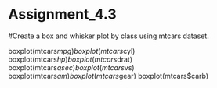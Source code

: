 # Assignment_4.3

#Create a box and whisker plot by class using mtcars dataset.

boxplot(mtcars$mpg) 
boxplot(mtcars$cyl) 
boxplot(mtcars$hp) 
boxplot(mtcars$drat) 
boxplot(mtcars$qsec) 
boxplot(mtcars$vs) 
boxplot(mtcars$am) 
boxplot(mtcars$gear) 
boxplot(mtcars$carb)
